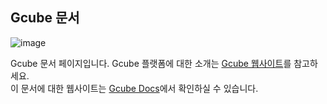 ## Gcube 문서
![image](https://github.com/user-attachments/assets/ebb4ac40-0b92-4468-8e77-5b9b86c174ec)

Gcube 문서 페이지입니다. Gcube 플랫폼에 대한 소개는 [Gcube 웹사이트](https://console.gcube.ai/)를 참고하세요. <br>
이 문서에 대한 웹사이트는 [Gcube Docs](https://data-alliance.github.io/gai-platform-docs/)에서 확인하실 수 있습니다.
